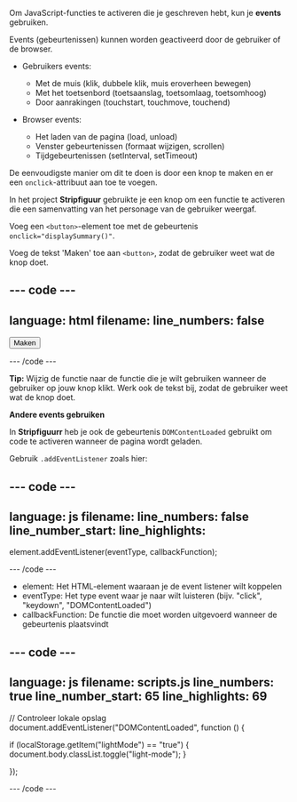 Om JavaScript-functies te activeren die je geschreven hebt, kun je **events** gebruiken.

Events (gebeurtenissen) kunnen worden geactiveerd door de gebruiker of de browser.

- Gebruikers events:
  - Met de muis (klik, dubbele klik, muis eroverheen bewegen)
  - Met het toetsenbord (toetsaanslag, toetsomlaag, toetsomhoog)
  - Door aanrakingen (touchstart, touchmove, touchend)

- Browser events:
  - Het laden van de pagina (load, unload)
  - Venster gebeurtenissen (formaat wijzigen, scrollen)
  - Tijdgebeurtenissen (setInterval, setTimeout)

De eenvoudigste manier om dit te doen is door een knop te maken en er een `onclick`-attribuut aan toe te voegen.

In het project **Stripfiguur** gebruikte je een knop om een functie te activeren die een samenvatting van het personage van de gebruiker weergaf.

Voeg een `<button>`-element toe met de gebeurtenis `onclick="displaySummary()"`.

Voeg de tekst 'Maken' toe aan `<button>`, zodat de gebruiker weet wat de knop doet.

--- code ---
---
language: html
filename:
line_numbers: false
---

<button onclick="displaySummary()">Maken</button>

--- /code ---

**Tip:** Wijzig de functie naar de functie die je wilt gebruiken wanneer de gebruiker op jouw knop klikt. Werk ook de tekst bij, zodat de gebruiker weet wat de knop doet.

**Andere events gebruiken**

In **Stripfiguurr** heb je ook de gebeurtenis `DOMContentLoaded` gebruikt om code te activeren wanneer de pagina wordt geladen.

Gebruik `.addEventListener` zoals hier:

--- code ---
---
language: js
filename: 
line_numbers: false
line_number_start: 
line_highlights: 
---
   
element.addEventListener(eventType, callbackFunction);

--- /code ---

- element: Het HTML-element waaraan je de event listener wilt koppelen
- eventType: Het type event waar je naar wilt luisteren (bijv. "click", "keydown", "DOMContentLoaded")
- callbackFunction: De functie die moet worden uitgevoerd wanneer de gebeurtenis plaatsvindt

--- code ---
---
language: js
filename: scripts.js
line_numbers: true
line_number_start: 65
line_highlights: 69
---

// Controleer lokale opslag
document.addEventListener("DOMContentLoaded", function () {    
  
  if (localStorage.getItem("lightMode") == "true") {
    document.body.classList.toggle("light-mode");
  }

});
  
--- /code ---
